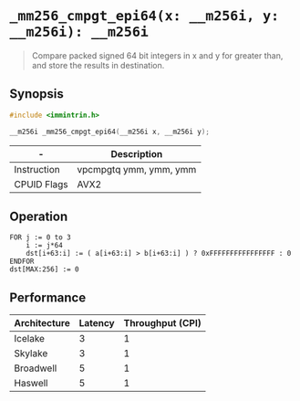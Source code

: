 `_mm256_cmpgt_epi64(x: __m256i, y: __m256i): __m256i`
=====================================================

> Compare packed signed 64 bit integers in x and y for greater than, and store the results in destination.

## Synopsis

```c
#include <immintrin.h>

__m256i _mm256_cmpgt_epi64(__m256i x, __m256i y);
```

| -           | Description            |
| ----------- | ---------------------- |
| Instruction | vpcmpgtq ymm, ymm, ymm |
| CPUID Flags | AVX2                   |

## Operation

```
FOR j := 0 to 3
	i := j*64
	dst[i+63:i] := ( a[i+63:i] > b[i+63:i] ) ? 0xFFFFFFFFFFFFFFFF : 0
ENDFOR
dst[MAX:256] := 0
```

## Performance

| Architecture | Latency | Throughput (CPI) |
| ------------ | ------- | ---------------- |
| Icelake      | 3       | 1                |
| Skylake      | 3       | 1                |
| Broadwell    | 5       | 1                |
| Haswell      | 5       | 1                |

